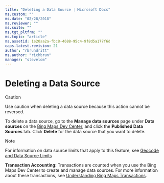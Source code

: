 ```yaml
---
title: "Deleting a Data Source | Microsoft Docs"
ms.custom: ""
ms.date: "02/28/2018"
ms.reviewer: ""
ms.suite: ""
ms.tgt_pltfrm: ""
ms.topic: "article"
ms.assetid: 1e20aa2a-fbc8-4688-95c4-9f8d5a177f6d
caps.latest.revision: 21
author: "rbrundritt"
ms.author: "richbrun"
manager: "stevelom"
---
```

# Deleting a Data Source
> [!CAUTION]
>  Use caution when deleting a data source because this action cannot be reversed.  
  
 To delete a data source, go to the **Manage data sources** page under **Data sources** on the [Bing Maps Dev Center](http://www.bingmapsportal.com), and click the **Published Data Sources** tab. Click **Delete** for the data source that you want to delete.  
  
> [!NOTE]
>  For information on data source limits that apply to this feature, see [Geocode and Data Source Limits](../spatial-data-services/geocode-and-data-source-limits.md)  
  
 **Transaction Accounting**: Transactions are counted when you use the Bing Maps Dev Center to create and manage data sources. For more information about these transactions, see [Understanding Bing Maps Transactions](../getting-started/understanding-bing-maps-transactions.md).